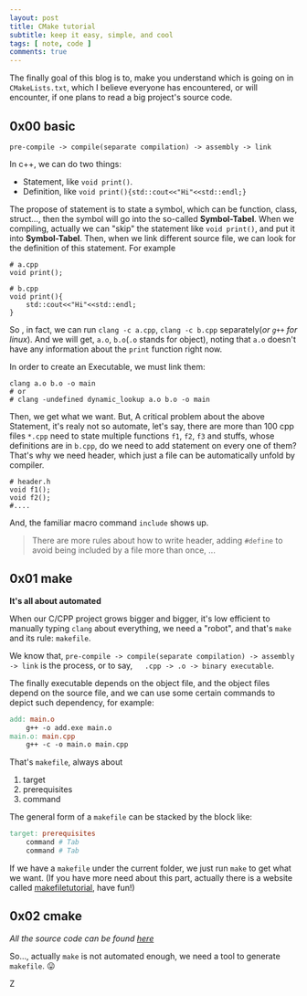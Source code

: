 ```yaml
---
layout: post
title: CMake tutorial
subtitle: keep it easy, simple, and cool
tags: [ note, code ]
comments: true
---
```


The finally goal of this blog is to, make you understand which is going on in `CMakeLists.txt`, which I believe everyone has encountered, or will encounter, if one plans to read a big project's source code.

## 0x00 basic

```
pre-compile -> compile(separate compilation) -> assembly -> link
```

In c++, we can do two things:

* Statement, like `void print()`. 
* Definition, like `void print(){std::cout<<"Hi"<<std::endl;}`

The propose of statement is to state a symbol, which can be function, class, struct…, then the symbol will go into the so-called **Symbol-Tabel**. When we compiling, actually we can "skip" the statement like `void print()`, and put it into **Symbol-Tabel**. Then, when we link different source file, we can look for the definition of this statement. For example

```
# a.cpp
void print();

# b.cpp
void print(){
	std::cout<<"Hi"<<std::endl;
}
```

So , in fact, we can run `clang -c a.cpp`, `clang -c b.cpp`  separately(*or `g++` for linux*). And we will get, `a.o`, `b.o`(`.o` stands for object), noting that `a.o` doesn't have any information about the `print` function right now.

In order to create an Executable, we must link them:

```shell
clang a.o b.o -o main
# or
# clang -undefined dynamic_lookup a.o b.o -o main
```

Then, we get what we want. But, A critical problem about the above Statement, it's realy not so automate, let's say, there are more than 100 cpp files `*.cpp` need to state multiple functions `f1`, `f2`, `f3` and stuffs, whose definitions are in `b.cpp`, do we need to add statement on every one of them? That's why we need header,  which just a file can be automatically unfold by compiler.

```
# header.h
void f1();
void f2();
#....
```

And, the familiar macro command `include` shows up. 

>  There are more rules about how to write header, adding `#define` to avoid being included by a file more than once, ...

## 0x01 make

**It's all about automated**

When our C/CPP project grows bigger and bigger, it's low efficient to manually typing `clang` about everything, we need a "robot", and that's `make` and its rule: `makefile`. 

We know that, `pre-compile -> compile(separate compilation) -> assembly -> link` is the process, or to say,`   .cpp -> .o -> binary executable`.    

The finally executable depends on the object file, and the object files depend on the source file, and we can use some certain commands to depict such dependency, for example:

```makefile
add: main.o
    g++ -o add.exe main.o
main.o: main.cpp
    g++ -c -o main.o main.cpp
```

That's `makefile`, always about

1. target
2. prerequisites
3. command

The general form of a `makefile` can be stacked by the block like:

```makefile
target: prerequisites
	command # Tab
	command # Tab
```

If we have a `makefile` under the current folder, we just run `make` to get what we want. (If you have more need about this part, actually there is a website called [makefiletutorial](https://makefiletutorial.com), have fun!)

## 0x02 cmake

*All the source code can be found [here](https://github.com/ttroy50/cmake-examples)*

So…, actually `make` is not automated enough, we need a tool to generate `makefile`. 😛

























Z